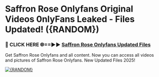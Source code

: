# Saffron Rose Onlyfans Original Videos 0nlyFans Leaked - Files Updated! ({RANDOM})

<h3>🔴 CLICK HERE 🌐==►► <a href="https://betterlinks.top/A2PfLJ" rel="nofollow">Saffron Rose Onlyfans Updated Files</a></h3>

Get Saffron Rose Onlyfans and all content. Now you can access all videos and pictures of Saffron Rose Onlyfans. New Updated Files 2025!

[![{RANDOM}](https://i.imgur.com/ppqm5kG.gif)](https://betterlinks.top/A2PfLJ)